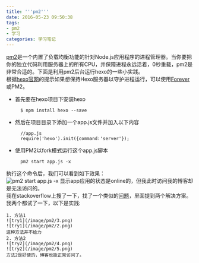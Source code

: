 ```yaml
---
title: '''pm2'''
date: 2016-05-23 09:50:38
tags:
- pm2
- 学习
categories: 学习笔记
---
```

[pm2](https://github.com/Unitech/pm2)是一个内置了负载均衡功能的针对Node.js应用程序的进程管理器。当你要把你的独立代码利用服务器上的所有CPU，并保障进程永远活着，0秒重载，pm2是非常合适的。下面是利用pm2后台运行hexo的一些小实践。  
根据[hexo官网](http://www.liuzhixiang.com/hexo_site_cn/docs/server.html)的提示如果想保持Hexo服务器以守护进程运行，可以使用[Forever](https://github.com/foreverjs/forever)或PM2。  

- 首先要在hexo项目下安装hexo  

		$ npm install hexo --save

- 然后在项目目录下添加一个app.js文件并加入以下内容  

		//app.js  
		require('hexo').init({command:'server'});

- 使用PM2以fork模式运行这个app.js脚本

		pm2 start app.js -x
执行这个命令后，我们可以看到如下效果：  
![pm2 start app.js -x](/image/pm2/1.png)
显示app应用的状态是online的，但我此时访问我的博客却是无法访问的。  
我在stackoverflow上搜了一下，找了一个类似的[问题](http://stackoverflow.com/questions/34218868/how-do-i-configure-pm2-to-run-hexo)，里面提到两个解决方案。我两个都试了一下，以下是实践:  

	1. 方法1  
	![try1](/image/pm2/3.png)  
	![try1](/image/pm2/2.png)  
	这种方法并不给力
	2. 方法2  
	![try2](/image/pm2/4.png)  
	![try2](/image/pm2/5.png)  
	方法2是好使的，博客也能正常访问了。